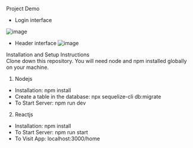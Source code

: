 


Project Demo
- Login interface
  
![image](https://github.com/user-attachments/assets/99d3aadd-8f8c-4250-800c-6dfdfbe6fb73)

- Header interface
![image](https://github.com/user-attachments/assets/b2840beb-ba45-4858-8736-4a9a185ce08b)



Installation and Setup Instructions  
Clone down this repository. You will need node and npm installed globally on your machine.
1.  Nodejs
   *  Installation:  npm install
  *  Create a table in the database:
  npx sequelize-cli db:migrate 
  *  To Start Server:
  npm run dev
2.  Reactjs
* Installation:
  npm install
* To Start Server:
  npm run start
* To Visit App:
  localhost:3000/home

